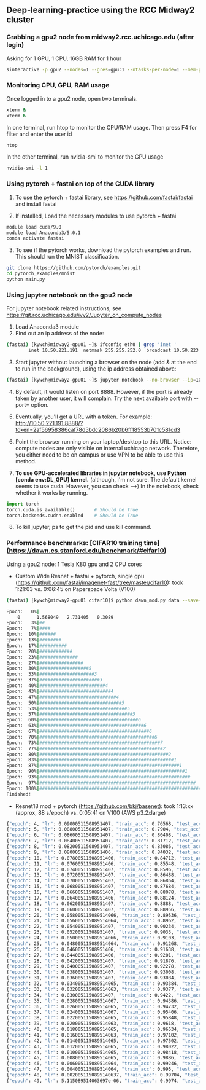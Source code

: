 ## Deep-learning-practice using the RCC Midway2 cluster

### Grabbing a gpu2 node from midway2.rcc.uchicago.edu (after login)
Asking for 1 GPU, 1 CPU, 16GB RAM for 1 hour
```sh
sinteractive -p gpu2 --nodes=1 --gres=gpu:1 --ntasks-per-node=1 --mem-per-cpu=8000 --time=1:00:00
```

### Monitoring CPU, GPU, RAM usage
Once logged in to a gpu2 node, open two terminals.
```sh
xterm &
xterm &
```
In one terminal, run htop to monitor the CPU/RAM usage. Then press F4 for filter and enter the user id
```sh
htop
```

In the other terminal, run nvidia-smi to monitor the GPU usage
```sh
nvidia-smi -l 1
```

### Using pytorch + fastai on top of the CUDA library
1. To use the pytorch + fastai library, see https://github.com/fastai/fastai and install fastai

2. If installed, Load the necessary modules to use pytorch + fastai
```sh
module load cuda/9.0
module load Anaconda3/5.0.1
conda activate fastai
```

3. To see if the pytorch works, download the pytorch examples and run. This should run the MNIST classification.
```sh
git clone https://github.com/pytorch/examples.git
cd pytorch_examples/mnist
python main.py
```

### Using jupyter notebook on the gpu2 node
For jupyter notebook related instructions, see https://git.rcc.uchicago.edu/ivy2/Jupyter_on_compute_nodes

1. Load Anaconda3 module
2. Find out an ip address of the node:
```sh
(fastai) [kywch@midway2-gpu01 ~]$ ifconfig eth0 | grep 'inet '
        inet 10.50.221.191  netmask 255.255.252.0  broadcast 10.50.223.255
```
3. Start jupyter without launching a browser on the node (add & at the end to run in the background), using the ip address obtained above: 
```sh
(fastai) [kywch@midway2-gpu01 ~]$ jupyter notebook --no-browser --ip=10.50.221.191 &
```
4. By default, it would listen on port 8888. However, if the port is already taken by another user, it will complain. Try the next available port with --port=<port number> option.

5. Eventually, you'll get a URL with a token. For example: http://10.50.221.191:8888/?token=2af56958386caf78d5bdc2086b20b6ff18553b701c581cd3

6. Point the browser running on your laptop/desktop to this URL. Notice: compute nodes are only visible on internal uchicago network. Therefore, you either need to be on campus or use VPN to be able to use this method.

7. **To use GPU-accelerated libraries in jupyter notebook, use Python [conda env:DL_GPU] kernel.** (although, I'm not sure. The default kernel seems to use cuda. However, you can check -->) In the notebook, check whether it works by running.
```python
import torch
torch.cuda.is_available()       # Should be True
torch.backends.cudnn.enabled    # Should be True
```

8. To kill jupyter, ps to get the pid and use kill command.


### Performance benchmarks: [CIFAR10 training time] (https://dawn.cs.stanford.edu/benchmark/#cifar10)
Using a gpu2 node: 1 Tesla K80 gpu and 2 CPU cores

* Custom Wide Resnet + fastai + pytorch, single gpu (https://github.com/fastai/imagenet-fast/tree/master/cifar10): took 1:21:03 vs. 0:06:45 on Paperspace Volta (V100)
```sh
(fastai) [kywch@midway2-gpu01 cifar10]$ python dawn_mod.py data --save-dir data/cf_train_save/wrn_v5 -a wrn_22 --fp16 --loss-scale 512 --epochs 1 --cycle-len 30 --lr 1.5 --wd 1e-4 --use-clr 20,20,0.95,0.85

Epoch:   0%|                                                                       | 0/30 [00:00<?, ?it/s]epoch      trn_loss   val_loss   accuracy                                                                 
    0      1.568049   2.731405   0.3089    
Epoch:   3%|##                                                          | 1/30 [03:19<1:36:12, 199.06s/it]    1      1.171877   1.276788   0.5774                                                                   
Epoch:   7%|####                                                        | 2/30 [06:06<1:25:27, 183.13s/it]    2      0.920082   0.970986   0.6679                                                                   
Epoch:  10%|######                                                      | 3/30 [08:52<1:19:54, 177.59s/it]    3      0.741179   0.753587   0.7507                                                                   
Epoch:  13%|########                                                    | 4/30 [11:36<1:15:24, 174.01s/it]    4      0.621733   0.833767   0.7193                                                                   
Epoch:  17%|##########                                                  | 5/30 [14:17<1:11:25, 171.44s/it]    5      0.544127   0.763003   0.7593                                                                   
Epoch:  20%|############                                                | 6/30 [16:58<1:07:54, 169.79s/it]    6      0.500345   0.760736   0.7552                                                                   
Epoch:  23%|##############                                              | 7/30 [19:41<1:04:41, 168.74s/it]    7      0.458589   0.537296   0.8162                                                                   
Epoch:  27%|################                                            | 8/30 [22:21<1:01:30, 167.73s/it]    8      0.426064   0.572941   0.8003                                                                   
Epoch:  30%|##################5                                           | 9/30 [25:03<58:28, 167.06s/it]    9      0.408095   0.703748   0.777                                                                    
Epoch:  33%|####################3                                        | 10/30 [27:45<55:31, 166.57s/it]    10     0.386634   0.740281   0.757                                                                    
Epoch:  37%|######################3                                      | 11/30 [30:26<52:35, 166.08s/it]    11     0.367969   0.540694   0.8254                                                                   
Epoch:  40%|########################4                                    | 12/30 [33:09<49:43, 165.75s/it]    12     0.340637   0.55378    0.8184                                                                   
Epoch:  43%|##########################4                                  | 13/30 [35:50<46:52, 165.44s/it]    13     0.327501   0.511305   0.8284                                                                   
Epoch:  47%|############################4                                | 14/30 [38:32<44:02, 165.16s/it]    14     0.307019   0.699895   0.7904                                                                   
Epoch:  50%|##############################5                              | 15/30 [41:11<41:11, 164.75s/it]    15     0.297837   0.659908   0.7998                                                                   
Epoch:  53%|################################5                            | 16/30 [43:49<38:20, 164.32s/it]    16     0.273685   0.395402   0.871                                                                    
Epoch:  57%|##################################5                          | 17/30 [46:28<35:32, 164.00s/it]    17     0.255043   0.679983   0.8083                                                                   
Epoch:  60%|####################################6                        | 18/30 [49:07<32:44, 163.75s/it]    18     0.239757   0.402062   0.8695                                                                   
Epoch:  63%|######################################6                      | 19/30 [51:46<29:58, 163.53s/it]    19     0.220999   0.404715   0.8703                                                                   
Epoch:  67%|########################################6                    | 20/30 [54:26<27:13, 163.34s/it]    20     0.191597   0.30171    0.9022                                                                   
Epoch:  70%|##########################################6                  | 21/30 [57:07<24:29, 163.23s/it]    21     0.172103   0.347882   0.892                                                                    
Epoch:  73%|############################################7                | 22/30 [59:45<21:43, 162.98s/it]    22     0.1352     0.325038   0.8984                                                                   
Epoch:  77%|#############################################2             | 23/30 [1:02:26<19:00, 162.89s/it]    23     0.09592    0.224998   0.9273                                                                   
Epoch:  80%|###############################################2           | 24/30 [1:05:07<16:16, 162.80s/it]    24     0.061392   0.212906   0.9383                                                                   
Epoch:  83%|#################################################1         | 25/30 [1:07:45<13:33, 162.60s/it]    25     0.044241   0.211943   0.9381                                                                   
Epoch:  87%|###################################################1       | 26/30 [1:10:23<10:49, 162.44s/it]    26     0.035331   0.217027   0.9378                                                                   
Epoch:  90%|#####################################################1     | 27/30 [1:13:04<08:07, 162.40s/it]    27     0.029121   0.214324   0.9391                                                                   
Epoch:  93%|#######################################################    | 28/30 [1:15:43<05:24, 162.26s/it]    28     0.024975   0.214972   0.9401                                                                   
Epoch:  97%|#########################################################  | 29/30 [1:18:21<02:42, 162.13s/it]    29     0.021141   0.215322   0.9395                                                                   
Epoch: 100%|###########################################################| 30/30 [1:21:03<00:00, 162.13s/it]
Finished!
```

* Resnet18 mod + pytorch (https://github.com/bkj/basenet): took 1:13:xx (approx, 88 s/epoch) vs. 0:05:41 on V100 (AWS p3.2xlarge)
```sh
{"epoch": 4, "lr": 0.09000511508951407, "train_acc": 0.76568, "test_acc": 0.6582}
{"epoch": 5, "lr": 0.08800511508951407, "train_acc": 0.7904, "test_acc": 0.6882}
{"epoch": 6, "lr": 0.08600511508951407, "train_acc": 0.80408, "test_acc": 0.7999}
{"epoch": 7, "lr": 0.08400511508951407, "train_acc": 0.81712, "test_acc": 0.7444}
{"epoch": 8, "lr": 0.08200511508951407, "train_acc": 0.83086, "test_acc": 0.7649}
{"epoch": 9, "lr": 0.08000511508951406, "train_acc": 0.84032, "test_acc": 0.7981}
{"epoch": 10, "lr": 0.07800511508951406, "train_acc": 0.84712, "test_acc": 0.8266}
{"epoch": 11, "lr": 0.07600511508951406, "train_acc": 0.85548, "test_acc": 0.8442}
{"epoch": 12, "lr": 0.07400511508951407, "train_acc": 0.8596, "test_acc": 0.8108}
{"epoch": 13, "lr": 0.07200511508951407, "train_acc": 0.86488, "test_acc": 0.819}
{"epoch": 14, "lr": 0.07000511508951407, "train_acc": 0.86864, "test_acc": 0.7898}
{"epoch": 15, "lr": 0.06800511508951407, "train_acc": 0.87684, "test_acc": 0.8503}
{"epoch": 16, "lr": 0.06600511508951407, "train_acc": 0.88078, "test_acc": 0.8648}
{"epoch": 17, "lr": 0.06400511508951406, "train_acc": 0.88124, "test_acc": 0.8127}
{"epoch": 18, "lr": 0.06200511508951407, "train_acc": 0.8888, "test_acc": 0.8516}
{"epoch": 19, "lr": 0.06000511508951407, "train_acc": 0.88956, "test_acc": 0.8643}
{"epoch": 20, "lr": 0.058005115089514066, "train_acc": 0.89536, "test_acc": 0.8568}
{"epoch": 21, "lr": 0.056005115089514064, "train_acc": 0.8962, "test_acc": 0.8515}
{"epoch": 22, "lr": 0.05400511508951407, "train_acc": 0.90234, "test_acc": 0.8488}
{"epoch": 23, "lr": 0.05200511508951407, "train_acc": 0.9033, "test_acc": 0.8768}
{"epoch": 24, "lr": 0.050005115089514066, "train_acc": 0.9103, "test_acc": 0.8499}
{"epoch": 25, "lr": 0.048005115089514064, "train_acc": 0.91268, "test_acc": 0.8659}
{"epoch": 26, "lr": 0.04600511508951406, "train_acc": 0.91638, "test_acc": 0.8607}
{"epoch": 27, "lr": 0.04400511508951406, "train_acc": 0.9201, "test_acc": 0.8391}
{"epoch": 28, "lr": 0.04200511508951407, "train_acc": 0.91876, "test_acc": 0.8678}
{"epoch": 29, "lr": 0.04000511508951407, "train_acc": 0.92278, "test_acc": 0.8596}
{"epoch": 30, "lr": 0.03800511508951407, "train_acc": 0.93008, "test_acc": 0.8841}
{"epoch": 31, "lr": 0.03600511508951407, "train_acc": 0.93084, "test_acc": 0.8955}
{"epoch": 32, "lr": 0.034005115089514065, "train_acc": 0.93384, "test_acc": 0.8942}
{"epoch": 33, "lr": 0.032005115089514063, "train_acc": 0.9377, "test_acc": 0.8878}
{"epoch": 34, "lr": 0.03000511508951407, "train_acc": 0.9422, "test_acc": 0.8909}
{"epoch": 35, "lr": 0.028005115089514067, "train_acc": 0.94386, "test_acc": 0.8949}
{"epoch": 36, "lr": 0.026005115089514065, "train_acc": 0.94732, "test_acc": 0.9095}
{"epoch": 37, "lr": 0.024005115089514067, "train_acc": 0.95406, "test_acc": 0.8747}
{"epoch": 38, "lr": 0.022005115089514065, "train_acc": 0.95848, "test_acc": 0.9152}
{"epoch": 39, "lr": 0.020005115089514063, "train_acc": 0.9618, "test_acc": 0.9079}
{"epoch": 40, "lr": 0.018005115089514065, "train_acc": 0.96534, "test_acc": 0.9077}
{"epoch": 41, "lr": 0.016005115089514063, "train_acc": 0.97102, "test_acc": 0.9207}
{"epoch": 42, "lr": 0.014005115089514065, "train_acc": 0.97502, "test_acc": 0.9231}
{"epoch": 43, "lr": 0.012005115089514065, "train_acc": 0.98022, "test_acc": 0.9217}
{"epoch": 44, "lr": 0.010005115089514065, "train_acc": 0.98418, "test_acc": 0.9277}
{"epoch": 45, "lr": 0.008005115089514065, "train_acc": 0.9886, "test_acc": 0.931}
{"epoch": 46, "lr": 0.006005115089514064, "train_acc": 0.99246, "test_acc": 0.9355}
{"epoch": 47, "lr": 0.004005115089514064, "train_acc": 0.995, "test_acc": 0.9377}
{"epoch": 48, "lr": 0.0020051150895140637, "train_acc": 0.99704, "test_acc": 0.9389}
{"epoch": 49, "lr": 5.115089514063697e-06, "train_acc": 0.9974, "test_acc": 0.9398}
```

